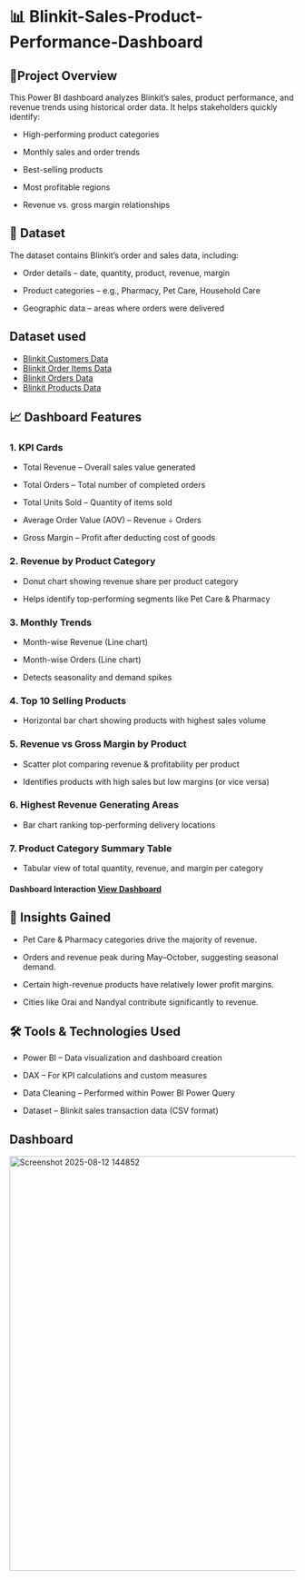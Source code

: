 # 📊 Blinkit-Sales-Product-Performance-Dashboard
## 🔹Project Overview
This Power BI dashboard analyzes Blinkit’s sales, product performance, and revenue trends using historical order data.
It helps stakeholders quickly identify:

- High-performing product categories

- Monthly sales and order trends

- Best-selling products

- Most profitable regions

- Revenue vs. gross margin relationships

  
## 📂 Dataset
The dataset contains Blinkit’s order and sales data, including:

- Order details – date, quantity, product, revenue, margin

- Product categories – e.g., Pharmacy, Pet Care, Household Care

- Geographic data – areas where orders were delivered


## Dataset used
- <a href="https://github.com/shahista-shaikh/Blinkit-Sales-Product-Performance-Dashboard/blob/main/blinkit_customers.csv">Blinkit Customers Data</a>
- <a href="https://github.com/shahista-shaikh/Blinkit-Sales-Product-Performance-Dashboard/blob/main/blinkit_order_items.csv">Blinkit Order Items Data</a>
- <a href="https://github.com/shahista-shaikh/Blinkit-Sales-Product-Performance-Dashboard/blob/main/blinkit_orders.csv">Blinkit Orders Data</a>
- <a href="https://github.com/shahista-shaikh/Blinkit-Sales-Product-Performance-Dashboard/blob/main/blinkit_products.csv">Blinkit Products Data</a>


## 📈 Dashboard Features
### 1. KPI Cards
- Total Revenue – Overall sales value generated

- Total Orders – Total number of completed orders

- Total Units Sold – Quantity of items sold

- Average Order Value (AOV) – Revenue ÷ Orders

- Gross Margin – Profit after deducting cost of goods

### 2. Revenue by Product Category
- Donut chart showing revenue share per product category

- Helps identify top-performing segments like Pet Care & Pharmacy

### 3. Monthly Trends
- Month-wise Revenue (Line chart)

- Month-wise Orders (Line chart)

- Detects seasonality and demand spikes

### 4. Top 10 Selling Products
- Horizontal bar chart showing products with highest sales volume

### 5. Revenue vs Gross Margin by Product
- Scatter plot comparing revenue & profitability per product

- Identifies products with high sales but low margins (or vice versa)

### 6. Highest Revenue Generating Areas
- Bar chart ranking top-performing delivery locations

### 7. Product Category Summary Table
- Tabular view of total quantity, revenue, and margin per category

#### Dashboard Interaction <a href="https://github.com/shahista-shaikh/Blinkit-Sales-Product-Performance-Dashboard/blob/main/Screenshot%202025-08-12%20144852.png">View Dashboard</a>


## 🎯 Insights Gained
- Pet Care & Pharmacy categories drive the majority of revenue.

- Orders and revenue peak during May–October, suggesting seasonal demand.

- Certain high-revenue products have relatively lower profit margins.

- Cities like Orai and Nandyal contribute significantly to revenue.


## 🛠 Tools & Technologies Used
- Power BI – Data visualization and dashboard creation

- DAX – For KPI calculations and custom measures

- Data Cleaning – Performed within Power BI Power Query

- Dataset – Blinkit sales transaction data (CSV format)

## Dashboard
<img width="1288" height="730" alt="Screenshot 2025-08-12 144852" src="https://github.com/user-attachments/assets/1e126e48-a689-4252-aba3-cfd612ca101b" />

